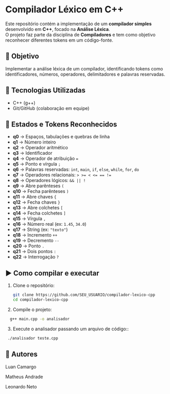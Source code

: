 # Compilador Léxico em C++

Este repositório contém a implementação de um **compilador simples** desenvolvido em **C++**, focado na **Análise Léxica**.  
O projeto faz parte da disciplina de **Compiladores** e tem como objetivo reconhecer diferentes tokens em um código-fonte.

## 🎯 Objetivo

Implementar a análise léxica de um compilador, identificando tokens como identificadores, números, operadores, delimitadores e palavras reservadas.

## 🔧 Tecnologias Utilizadas

- C++ (g++)
- Git/GitHub (colaboração em equipe)

## 🧩 Estados e Tokens Reconhecidos

- **q0** → Espaços, tabulações e quebras de linha
- **q1** → Número inteiro
- **q2** → Operador aritmético
- **q3** → Identificador
- **q4** → Operador de atribuição `=`
- **q5** → Ponto e vírgula `;`
- **q6** → Palavras reservadas: `int`, `main`, `if`, `else`, `while`, `for`, `do`
- **q7** → Operadores relacionais: `> >= < <= == !=`
- **q8** → Operadores lógicos: `&& || !`
- **q9** → Abre parênteses `(`
- **q10** → Fecha parênteses `)`
- **q11** → Abre chaves `{`
- **q12** → Fecha chaves `}`
- **q13** → Abre colchetes `[`
- **q14** → Fecha colchetes `]`
- **q15** → Vírgula `,`
- **q16** → Número real (ex: `1.45`, `34.0`)
- **q17** → String (ex: `"texto"`)
- **q18** → Incremento `++`
- **q19** → Decremento `--`
- **q20** → Ponto `.`
- **q21** → Dois pontos `:`
- **q22** → Interrogação `?`

## ▶️ Como compilar e executar

1. Clone o repositório:

   ```bash
   git clone https://github.com/SEU_USUARIO/compilador-lexico-cpp
   cd compilador-lexico-cpp
   ```

2. Compile o projeto:

```bash
  g++ main.cpp -o analisador
```

3. Execute o analisador passando um arquivo de código::

```bash
 ./analisador teste.cpp
```

## 📌 Autores

Luan Camargo

Matheus Andrade

Leonardo Neto
